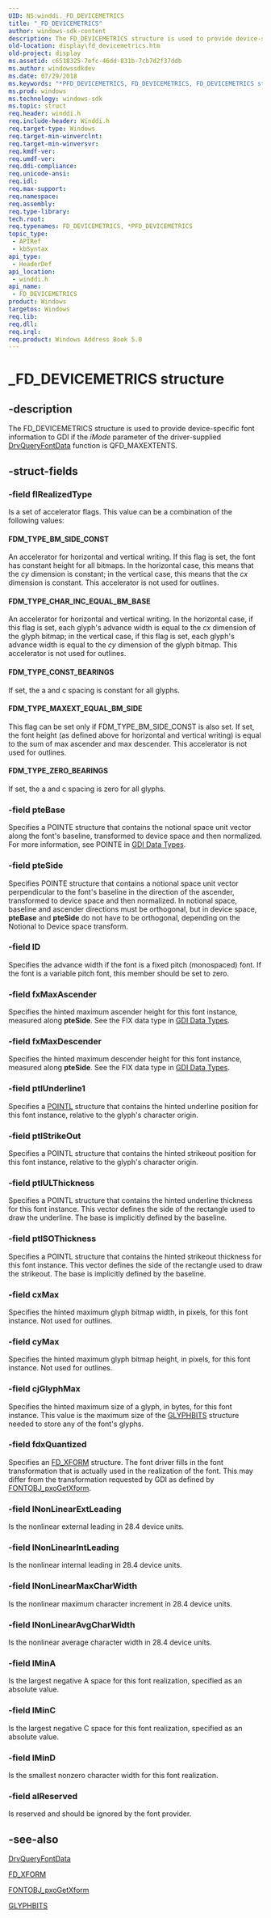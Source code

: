 ```yaml
---
UID: NS:winddi._FD_DEVICEMETRICS
title: "_FD_DEVICEMETRICS"
author: windows-sdk-content
description: The FD_DEVICEMETRICS structure is used to provide device-specific font information to GDI if the iMode parameter of the driver-supplied DrvQueryFontData function is QFD_MAXEXTENTS.
old-location: display\fd_devicemetrics.htm
old-project: display
ms.assetid: c6518325-7efc-46dd-831b-7cb7d2f37ddb
ms.author: windowssdkdev
ms.date: 07/29/2018
ms.keywords: "*PFD_DEVICEMETRICS, FD_DEVICEMETRICS, FD_DEVICEMETRICS structure [Display Devices], PFD_DEVICEMETRICS, PFD_DEVICEMETRICS structure pointer [Display Devices], _FD_DEVICEMETRICS, display.fd_devicemetrics, grstrcts_56d66436-e791-4e40-8764-8a15ae4b6853.xml, winddi/FD_DEVICEMETRICS, winddi/PFD_DEVICEMETRICS"
ms.prod: windows
ms.technology: windows-sdk
ms.topic: struct
req.header: winddi.h
req.include-header: Winddi.h
req.target-type: Windows
req.target-min-winverclnt: 
req.target-min-winversvr: 
req.kmdf-ver: 
req.umdf-ver: 
req.ddi-compliance: 
req.unicode-ansi: 
req.idl: 
req.max-support: 
req.namespace: 
req.assembly: 
req.type-library: 
tech.root: 
req.typenames: FD_DEVICEMETRICS, *PFD_DEVICEMETRICS
topic_type:
 - APIRef
 - kbSyntax
api_type:
 - HeaderDef
api_location:
 - winddi.h
api_name:
 - FD_DEVICEMETRICS
product: Windows
targetos: Windows
req.lib: 
req.dll: 
req.irql: 
req.product: Windows Address Book 5.0
---
```


# _FD_DEVICEMETRICS structure


## -description


The FD_DEVICEMETRICS structure is used to provide device-specific font information to GDI if the <i>iMode</i> parameter of the driver-supplied <a href="https://msdn.microsoft.com/library/windows/hardware/ff556264">DrvQueryFontData</a> function is QFD_MAXEXTENTS.


## -struct-fields




### -field flRealizedType

Is a set of accelerator flags. This value can be a combination of the following values:





#### FDM_TYPE_BM_SIDE_CONST

An accelerator for horizontal and vertical writing. If this flag is set, the font has constant height for all bitmaps. In the horizontal case, this means that the <i>cy</i> dimension is constant; in the vertical case, this means that the <i>cx</i> dimension is constant. This accelerator is not used for outlines.





#### FDM_TYPE_CHAR_INC_EQUAL_BM_BASE

An accelerator for horizontal and vertical writing. In the horizontal case, if this flag is set, each glyph's advance width is equal to the <i>cx</i> dimension of the glyph bitmap; in the vertical case, if this flag is set, each glyph's advance width is equal to the <i>cy</i> dimension of the glyph bitmap. This accelerator is not used for outlines.





#### FDM_TYPE_CONST_BEARINGS

If set, the a and c spacing is constant for all glyphs.





#### FDM_TYPE_MAXEXT_EQUAL_BM_SIDE

This flag can be set only if FDM_TYPE_BM_SIDE_CONST is also set. If set, the font height (as defined above for horizontal and vertical writing) is equal to the sum of max ascender and max descender. This accelerator is not used for outlines.





#### FDM_TYPE_ZERO_BEARINGS

If set, the a and c spacing is zero for all glyphs.


### -field pteBase

Specifies a POINTE structure that contains the notional space unit vector along the font's baseline, transformed to device space and then normalized. For more information, see POINTE in <a href="https://msdn.microsoft.com/2054aa16-6d86-4db3-8b16-4570b0374e23">GDI Data Types</a>.


### -field pteSide

Specifies POINTE structure that contains a notional space unit vector perpendicular to the font's baseline in the direction of the ascender, transformed to device space and then normalized. In notional space, baseline and ascender directions must be orthogonal, but in device space, <b>pteBase</b> and <b>pteSide</b> do not have to be orthogonal, depending on the Notional to Device space transform.


### -field lD

Specifies the advance width if the font is a fixed pitch (monospaced) font. If the font is a variable pitch font, this member should be set to zero.


### -field fxMaxAscender

Specifies the hinted maximum ascender height for this font instance, measured along <b>pteSide</b>. See the FIX data type in <a href="https://msdn.microsoft.com/2054aa16-6d86-4db3-8b16-4570b0374e23">GDI Data Types</a>.


### -field fxMaxDescender

Specifies the hinted maximum descender height for this font instance, measured along <b>pteSide</b>. See the FIX data type in <a href="https://msdn.microsoft.com/2054aa16-6d86-4db3-8b16-4570b0374e23">GDI Data Types</a>.


### -field ptlUnderline1

Specifies a <a href="https://msdn.microsoft.com/library/windows/hardware/ff569166">POINTL</a> structure that contains the hinted underline position for this font instance, relative to the glyph's character origin.


### -field ptlStrikeOut

Specifies a POINTL structure that contains the hinted strikeout position for this font instance, relative to the glyph's character origin.


### -field ptlULThickness

Specifies a POINTL structure that contains the hinted underline thickness for this font instance. This vector defines the side of the rectangle used to draw the underline. The base is implicitly defined by the baseline.


### -field ptlSOThickness

Specifies a POINTL structure that contains the hinted strikeout thickness for this font instance. This vector defines the side of the rectangle used to draw the strikeout. The base is implicitly defined by the baseline.


### -field cxMax

Specifies the hinted maximum glyph bitmap width, in pixels, for this font instance. Not used for outlines.


### -field cyMax

Specifies the hinted maximum glyph bitmap height, in pixels, for this font instance. Not used for outlines.


### -field cjGlyphMax

Specifies the hinted maximum size of a glyph, in bytes, for this font instance. This value is the maximum size of the <a href="https://msdn.microsoft.com/library/windows/hardware/ff566818">GLYPHBITS</a> structure needed to store any of the font's glyphs.


### -field fdxQuantized

Specifies an <a href="https://msdn.microsoft.com/library/windows/hardware/ff565636">FD_XFORM</a> structure. The font driver fills in the font transformation that is actually used in the realization of the font. This may differ from the transformation requested by GDI as defined by <a href="https://msdn.microsoft.com/library/windows/hardware/ff566008">FONTOBJ_pxoGetXform</a>.


### -field lNonLinearExtLeading

Is the nonlinear external leading in 28.4 device units.


### -field lNonLinearIntLeading

Is the nonlinear internal leading in 28.4 device units.


### -field lNonLinearMaxCharWidth

Is the nonlinear maximum character increment in 28.4 device units.


### -field lNonLinearAvgCharWidth

Is the nonlinear average character width in 28.4 device units.


### -field lMinA

Is the largest negative A space for this font realization, specified as an absolute value.


### -field lMinC

Is the largest negative C space for this font realization, specified as an absolute value.


### -field lMinD

Is the smallest nonzero character width for this font realization.


### -field alReserved

Is reserved and should be ignored by the font provider.


## -see-also




<a href="https://msdn.microsoft.com/library/windows/hardware/ff556264">DrvQueryFontData</a>



<a href="https://msdn.microsoft.com/library/windows/hardware/ff565636">FD_XFORM</a>



<a href="https://msdn.microsoft.com/library/windows/hardware/ff566008">FONTOBJ_pxoGetXform</a>



<a href="https://msdn.microsoft.com/library/windows/hardware/ff566818">GLYPHBITS</a>
 

 

